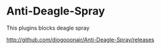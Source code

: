 # Anti-Deagle-Spray
This plugins blocks deagle spray

http://github.com/diogooonair/Anti-Deagle-Spray/releases

